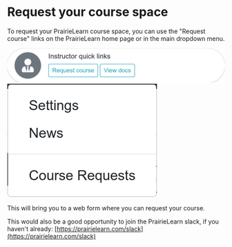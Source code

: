 # Request your course space

To request your PrairieLearn course space, you can use the "Request course" links on the PrairieLearn home page or in the main dropdown menu.

![](img/requestCourseButton.png)
![](img/requestCourseDropdown.png)

This will bring you to a web form where you can request your course.

This would also be a good opportunity to join the PrairieLearn slack, if you haven't already: [https://prairielearn.com/slack](https://prairielearn.com/slack)
